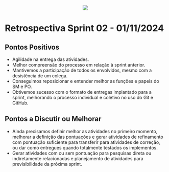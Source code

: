 <p align="center">
  <img src="https://i.imgur.com/ZvXdOPz.png">
  <br />
</p>

# Retrospectiva Sprint 02 - 01/11/2024

## Pontos Positivos
- Agilidade na entrega das atividades.
- Melhor compreensão do processo em relação à sprint anterior.
- Mantivemos a participação de todos os envolvidos, mesmo com a desistência de um colega.
- Conseguimos reposicionar e entender melhor as funções e papeis do SM e PO.
- Obtivemos sucesso com o formato de entregas implantado para a sprint, melhorando o processo individual e coletivo no uso do Git e GitHub.


## Pontos a Discutir ou Melhorar
- Ainda precisamos definir melhor as atividades no primeiro momento, melhorar a definição das pontuações e gerar atividades de refinamento com pontuação suficiente para transferir para atividades de correção, ou dar como entregues quando totalmente testados os implementos.
- Gerar atividades com ou sem pontuação para pesquisas direta ou indiretamente relacionadas e planejamento de atividades para previsibilidade da próxima sprint.
